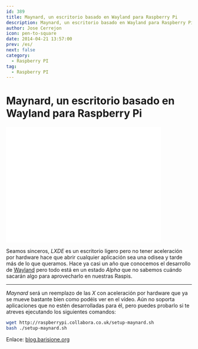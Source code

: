 ```yaml
---
id: 389
title: Maynard, un escritorio basado en Wayland para Raspberry Pi
description: Maynard, un escritorio basado en Wayland para Raspberry Pi
author: Jose Cerrejon
icon: pen-to-square
date: 2014-04-21 13:57:00
prev: /es/
next: false
category:
  - Raspberry PI
tag:
  - Raspberry PI
---
```


# Maynard, un escritorio basado en Wayland para Raspberry Pi

<iframe width="420" height="315" src="//www.youtube.com/embed/VPu_IMj9ZBI" frameborder="0" allowfullscreen></iframe>

Seamos sinceros, *LXDE* es un escritorio ligero pero no tener aceleración por hardware hace que abrir cualquier aplicación sea una odisea y tarde más de lo que queramos. Hace ya casi un año que conocemos el desarrollo de [Wayland](/post.php?id=167) pero todo está en un estado *Alpha* que no sabemos cuándo sacarán algo para aprovecharlo en nuestras Raspis.

- - -
*Maynard* será un reemplazo de las *X* con aceleración por hardware que ya se mueve bastante bien como podéis ver en el vídeo. Aún no soporta aplicaciones que no estén desarrolladas para él, pero puedes probarlo si te atreves ejecutando los siguientes comandos:

```bash
wget http://raspberrypi.collabora.co.uk/setup-maynard.sh
bash ./setup-maynard.sh
```

Enlace: [blog.barisione.org](http://blog.barisione.org/2014-04/maynard/)